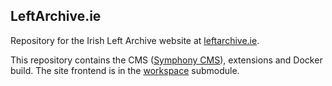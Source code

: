 LeftArchive.ie
---

Repository for the Irish Left Archive website at [leftarchive.ie](https://www.leftarchive.ie).

This repository contains the CMS ([Symphony CMS](https://github.com/symphonycms/symphonycms)), extensions and Docker build. The site frontend is in the [workspace](https://github.com/Aonrud/ila-workspace) submodule.


